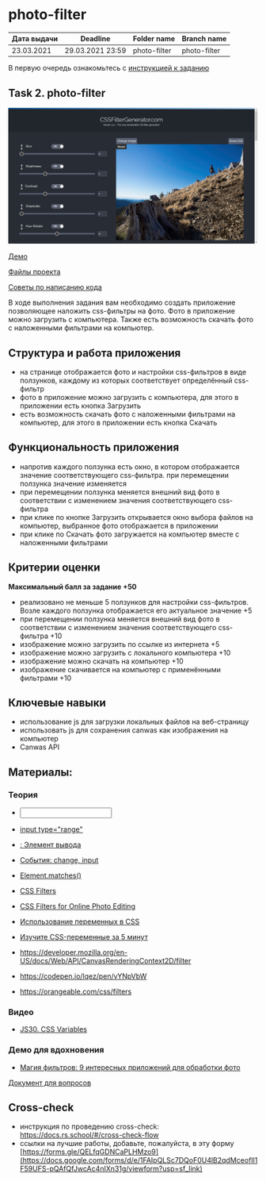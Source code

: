 # photo-filter

| Дата выдачи | Deadline         | Folder name   | Branch name   |
| ------------| ---------------- | ------------- | ------------- |
| 23.03.2021  | 29.03.2021 23:59 | photo-filter  | photo-filter  |

В первую очередь ознакомьтесь с [инструкцией к заданию](tasks/js-projects.md) 

## Task 2. photo-filter

![screenshot](images/photo-filter.png)

[Демо](https://www.cssfiltergenerator.com/)

[Файлы проекта](https://github.com/rolling-scopes-school/stage1-tasks/tree/photo-filter/photo-filter)

[Советы по написанию кода](tasks/photo-filter-hints.md)

В ходе выполнения задания вам необходимо создать приложение позволяющее наложить css-фильтры на фото. Фото в приложение можно загрузить с компьютера. Также есть возможность скачать фото с наложенными фильтрами на компьютер. 

## Структура и работа приложения
- на странице отображается фото и настройки css-фильтров в виде ползунков, каждому из которых соответствует определённый css-фильтр
- фото в приложение можно загрузить с компьютера, для этого в приложении есть кнопка Загрузить
- есть возможность скачать фото с наложенными фильтрами на компьютер, для этого в приложении есть кнопка Скачать

## Функциональность приложения
-  напротив каждого ползунка есть окно, в котором отображается значение соответствующего css-фильтра. при перемещении ползунка значение изменяется
- при перемещении ползунка меняется внешний вид фото в соответствии с изменением значения соответствующего css-фильтра
- при клике по кнопке Загрузить открывается окно выбора файлов на компьютер, выбранное фото отображается в приложении
- при клике по Скачать фото загружается на компьютер вместе с наложенными фильтрами

## Критерии оценки

**Максимальный балл за задание +50**
- реализовано не меньше 5 ползунков для настройки css-фильтров. Возле каждого ползунка отображается его актуальное значение +5
- при перемещении ползунка меняется внешний вид фото в соответствии с изменением значения соответствующего css-фильтра +10
- изображение можно загрузить по ссылке из интернета +5
- изображение можно загрузить с локального компьютера +10
- изображение можно скачать на компьютер +10
- изображение скачивается на компьютер с применёнными фильтрами +10

## Ключевые навыки
- использование js для загрузки локальных файлов на веб-страницу
- использовать js для сохранения сanwas как изображения на компьютер
- Canwas API


## Материалы:

### Теория
- [<input>](https://developer.mozilla.org/ru/docs/Web/HTML/Element/Input)
- [input type="range"](https://developer.mozilla.org/ru/docs/Web/HTML/Element/Input/range)
- [<output>: Элемент вывода](https://developer.mozilla.org/ru/docs/Web/HTML/Element/output)
- [События: change, input](https://learn.javascript.ru/events-change-input)
- [Element.matches()](https://developer.mozilla.org/ru/docs/Web/API/Element/matches)
- [CSS Filters](https://css-tricks.com/almanac/properties/f/filter/)
- [CSS Filters for Online Photo Editing](https://orangeable.com/css/filters)
- [Использование переменных в CSS](https://developer.mozilla.org/ru/docs/Web/CSS/Using_CSS_custom_properties)
- [Изучите CSS-переменные за 5 минут](https://medium.com/devschacht/изучите-css-переменные-за-5-минут-3a5dc6193857)


- https://developer.mozilla.org/en-US/docs/Web/API/CanvasRenderingContext2D/filter
- https://codepen.io/lqez/pen/vYNpVbW
- https://orangeable.com/css/filters

### Видео
- [JS30. CSS Variables](https://youtu.be/AHLNzv13c2I)

### Демо для вдохновения
- [Магия фильтров: 9 интересных приложений для обработки фото](https://asn24.ru/sova/community/magiya-filtrov-9-interesnykh-prilozheniy-dlya-obrabotki-foto-v-instagram/)


[Документ для вопросов](https://docs.google.com/spreadsheets/d/1dMDLBC4-1XPaVMehZB6DqetToXZhq4x0PiZtj-jvLRc/edit#gid=487334651)

## Cross-check
- инструкция по проведению cross-check: https://docs.rs.school/#/cross-check-flow
- ссылки на лучшие работы, добавьте, пожалуйста, в эту форму [https://forms.gle/QELfqGDNCaPLHMzo9](https://docs.google.com/forms/d/e/1FAIpQLSc7DQoF0U4lB2qdMceofIl1F59UFS-pQAfQfJwcAc4nIXn31g/viewform?usp=sf_link)